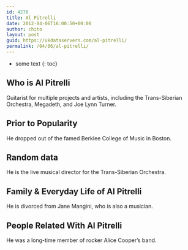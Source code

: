 ```yaml
---
id: 4278
title: Al Pitrelli
date: 2012-04-06T16:00:50+00:00
author: chito
layout: post
guid: https://ukdataservers.com/al-pitrelli/
permalink: /04/06/al-pitrelli/
---
```


* some text
{: toc}
          
          
## Who is  Al Pitrelli
                  
                  
                  
Guitarist for multiple projects and artists, including the Trans-Siberian Orchestra, Megadeth, and Joe Lynn Turner.
                  
                
                
                
## Prior to Popularity 
                  
                  
                  
He dropped out of the famed Berklee College of Music in Boston.
                  
                
                
                
## Random data 
                  
                  
                  
He is the live musical director for the Trans-Siberian Orchestra.
                  
                
                
                
## Family & Everyday Life of Al Pitrelli
                  
                  
                  
He is divorced from Jane Mangini, who is also a musician.
                  
                
                
                
## People Related With  Al Pitrelli
                  
                  
                  
He was a long-time member of rocker Alice Cooper&#8217;s band.
                  
                
              
            
          
          
          
    
    
  
